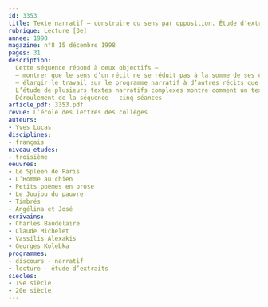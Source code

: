 ```yaml
---
id: 3353
title: Texte narratif – construire du sens par opposition. Étude d’extraits, séquence
rubrique: Lecture [3e]
annee: 1998
magazine: n°8 15 décembre 1998
pages: 31
description: 
  Cette séquence répond à deux objectifs – 
  – montrer que le sens d’un récit ne se réduit pas à la somme de ses constituants (idées, caractères, sentiments...) ;
  – élargir le travail sur le programme narratif à d’autres récits que ceux dont la composition obéit à la logique de l’enchaînement causal.
  L’étude de plusieurs textes narratifs complexes montre comment un texte peut se construire par le jeu des oppositions et comment les éléments en opposition sont orientés pour produire du sens…
  Déroulement de la séquence – cinq séances
article_pdf: 3353.pdf
revue: L’école des lettres des collèges
auteurs:
- Yves Lucas
disciplines:
- français
niveau_etudes:
- troisième
oeuvres:
- Le Spleen de Paris
- L’Homme au chien
- Petits poèmes en prose
- Le Joujou du pauvre
- Timbrés
- Angélina et José
ecrivains:
- Charles Baudelaire
- Claude Michelet
- Vassilis Alexakis
- Georges Kolebka
programmes:
- discours - narratif
- lecture - étude d’extraits
siecles:
- 19e siècle
- 20e siècle
---
```

